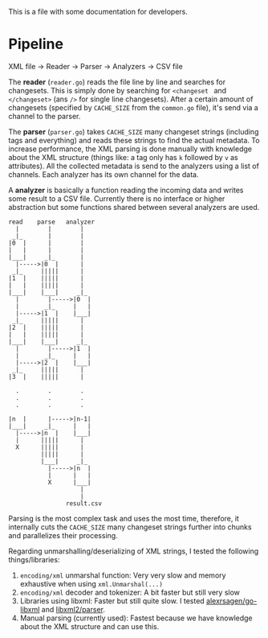 This is a file with some documentation for developers.

# Pipeline

XML file → Reader → Parser → Analyzers → CSV file

The **reader** (`reader.go`) reads the file line by line and searches for changesets.
This is simply done by searching for `<changeset ` and `</changeset>` (ans `/>` for single line changesets).
After a certain amount of changesets (specified by `CACHE_SIZE` from the `common.go` file), it's send via a channel to the parser.

The **parser** (`parser.go`) takes `CACHE_SIZE` many changeset strings (including tags and everything) and reads these strings to find the actual metadata.
To increase performance, the XML parsing is done manually with knowledge about the XML structure (things like: a tag only has `k` followed by `v` as attributes).
All the collected metadata is send to the analyzers using a list of channels.
Each analyzer has its own channel for the data.

A **analyzer** is basically a function reading the incoming data and writes some result to a CSV file.
Currently there is no interface or higher abstraction but some functions shared between several analyzers are used.


```
read    parse   analyzer
  |        |        |
 _|_       |        |
|0  |      |        |
|   |      |        |
|___|     _|_       |
  |----->|0  |      |
 _|_     |||||      |
|1  |    |||||      |
|   |    |||||      |
|___|    |___|     _|_
  |        |----->|0  |
  |       _|_     |   |
  |----->|1  |    |___|
 _|_     |||||      |
|2  |    |||||      |
|   |    |||||      |
|___|    |___|     _|_
  |        |----->|1  |
  |       _|_     |   |
  |----->|2  |    |___|
 _|_     |||||      |
|3  |    |||||      |

  .        .        .
  .        .        .
  .        .        .

|n  |      |----->|n-1|
|___|     _|_     |   |
  |----->|n  |    |___|
  |      |||||      |
  X      |||||      |
         |||||      |
         |___|     _|_
           |----->|n  |
           |      |   |
           X      |___|
                    |
                    |
                result.csv

```

Parsing is the most complex task and uses the most time, therefore, it internally cuts the `CACHE_SIZE` many changeset strings further into chunks and parallelizes their processing.

Regarding unmarshalling/deserializing of XML strings, I tested the following things/libraries:
1. `encoding/xml` unmarshal function: Very very slow and memory exhaustive when using `xml.Unmarshal(...)`
2. `encoding/xml` decoder and tokenizer: A bit faster but still very slow
3. Libraries using libxml: Faster but still quite slow. I tested [alexrsagen/go-libxml](https://github.com/alexrsagen/go-libxml) and [libxml2/parser](https://github.com/lestrrat-go/libxml2/parser).
4. Manual parsing (currently used): Fastest because we have knowledge about the XML structure and can use this.
